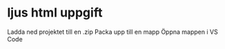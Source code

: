 # ljus html uppgift

Ladda ned projektet till en .zip
Packa upp till en mapp
Öppna mappen i VS Code
